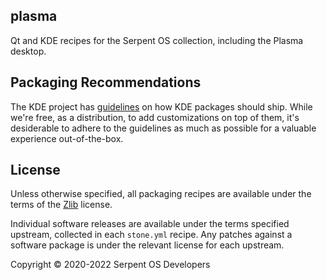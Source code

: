 ## plasma

Qt and KDE recipes for the Serpent OS collection, including the Plasma desktop.

## Packaging Recommendations

The KDE project has [guidelines](https://community.kde.org/Distributions/Packaging_Recommendations) on how KDE packages should ship. While we're free, as a distribution, to add customizations on top of them, it's desiderable to adhere to the guidelines as much as possible for a valuable experience out-of-the-box.

## License

Unless otherwise specified, all packaging recipes are available under
the terms of the [Zlib](https://spdx.org/licenses/Zlib.html) license.

Individual software releases are available under the terms specified
upstream, collected in each `stone.yml` recipe. Any patches against
a software package is under the relevant license for each upstream.

Copyright © 2020-2022 Serpent OS Developers
